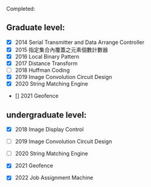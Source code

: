 
Completed:

## Graduate level:
- [x] 2014 Serial Transmitter and Data Arrange Controller 
- [x] 2015 指定集合內覆蓋之元素個數計數器 
- [x] 2016 Local Binary Pattern
- [x] 2017 Distance Transform
- [ ] 2018 Huffman Coding
- [x] 2019 Image Convolution Circuit Design
- [x] 2020 String Matching Engine
- []  2021 Geofence
## undergraduate level:
- [x] 2018 Image Display Control
- [ ] 2019 Image Convolution Circuit Design
- [ ] 2020 String Matching Engine
- [x] 2021 Geofence
- [x] 2022 Job Assignment Machine

 